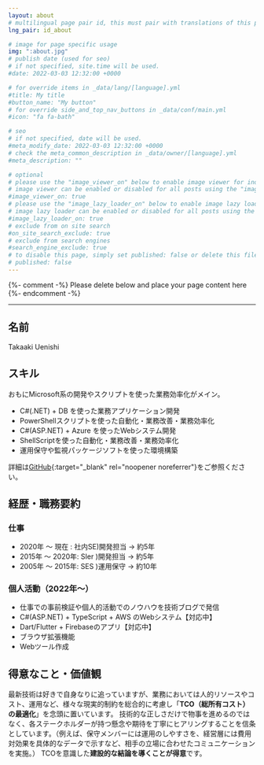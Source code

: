 ```yaml
---
layout: about
# multilingual page pair id, this must pair with translations of this page. (This name must be unique)
lng_pair: id_about

# image for page specific usage
img: ":about.jpg"
# publish date (used for seo)
# if not specified, site.time will be used.
#date: 2022-03-03 12:32:00 +0000

# for override items in _data/lang/[language].yml
#title: My title
#button_name: "My button"
# for override side_and_top_nav_buttons in _data/conf/main.yml
#icon: "fa fa-bath"

# seo
# if not specified, date will be used.
#meta_modify_date: 2022-03-03 12:32:00 +0000
# check the meta_common_description in _data/owner/[language].yml
#meta_description: ""

# optional
# please use the "image_viewer_on" below to enable image viewer for individual pages or posts (_posts/ or [language]/_posts folders).
# image viewer can be enabled or disabled for all posts using the "image_viewer_posts: true" setting in _data/conf/main.yml.
#image_viewer_on: true
# please use the "image_lazy_loader_on" below to enable image lazy loader for individual pages or posts (_posts/ or [language]/_posts folders).
# image lazy loader can be enabled or disabled for all posts using the "image_lazy_loader_posts: true" setting in _data/conf/main.yml.
#image_lazy_loader_on: true
# exclude from on site search
#on_site_search_exclude: true
# exclude from search engines
#search_engine_exclude: true
# to disable this page, simply set published: false or delete this file
# published: false
---
```


{%- comment -%} Please delete below and place your page content here {%- endcomment -%}

<!-- {%- include util/auto-content-generator.liquid -%}
{{ website_info_text_first }}

{{ website_info_text_second }} -->

---

## 名前

Takaaki Uenishi

## スキル

おもにMicrosoft系の開発やスクリプトを使った業務効率化がメイン。

- C#(\.NET) + DB を使った業務アプリケーション開発
- PowerShellスクリプトを使った自動化・業務改善・業務効率化
- C#(ASP\.NET) + Azure を使ったWebシステム開発
- ShellScriptを使った自動化・業務改善・業務効率化
- 運用保守や監視パッケージソフトを使った環境構築

詳細は[GitHub](https://github.com/takaakiu){:target="_blank" rel="noopener noreferrer"}をご参照ください。

## 経歴・職務要約

### 仕事

- 2020年 ～ 現在  : 社内SE)開発担当 → 約5年
- 2015年 ～ 2020年: SIer  )開発担当 → 約5年
- 2005年 ～ 2015年: SES   )運用保守 → 約10年

### 個人活動（2022年～）

- 仕事での事前検証や個人的活動でのノウハウを技術ブログで発信
- C#(ASP.NET) + TypeScript + AWS のWebシステム【対応中】
- Dart/Flutter + Firebaseのアプリ【対応中】
- ブラウザ拡張機能
- Webツール作成

## 得意なこと・価値観

最新技術は好きで自身なりに追っていますが、業務においては人的リソースやコスト、運用など、様々な現実的制約を総合的に考慮し「**TCO（総所有コスト）の最適化**」を念頭に置いています。
技術的な正しさだけで物事を進めるのではなく、各ステークホルダーが持つ懸念や期待を丁寧にヒアリングすることを信条としています。（例えば、保守メンバーには運用のしやすさを、経営層には費用対効果を具体的なデータで示すなど、相手の立場に合わせたコミュニケーションを実施。）
TCOを意識した**建設的な結論を導くことが得意**です。

